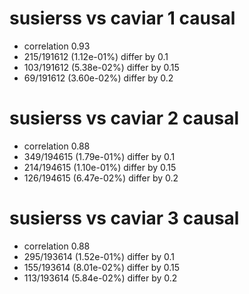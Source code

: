 # susierss vs caviar  1 causal

- correlation 0.93
- 215/191612 (1.12e-01%) differ by 0.1
- 103/191612 (5.38e-02%) differ by 0.15
- 69/191612 (3.60e-02%) differ by 0.2


# susierss vs caviar  2 causal

- correlation 0.88
- 349/194615 (1.79e-01%) differ by 0.1
- 214/194615 (1.10e-01%) differ by 0.15
- 126/194615 (6.47e-02%) differ by 0.2


# susierss vs caviar  3 causal

- correlation 0.88
- 295/193614 (1.52e-01%) differ by 0.1
- 155/193614 (8.01e-02%) differ by 0.15
- 113/193614 (5.84e-02%) differ by 0.2


